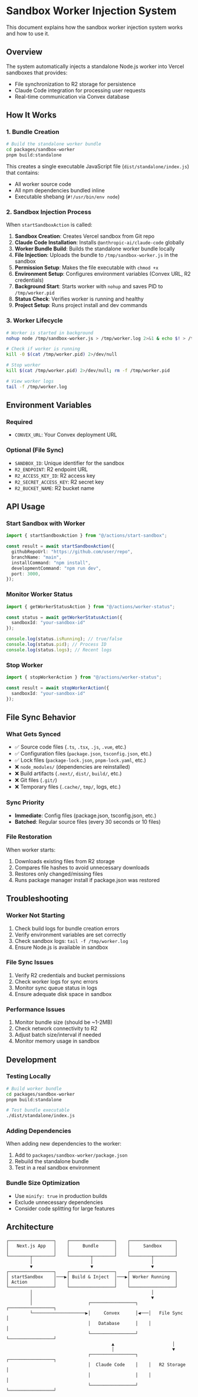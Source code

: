 # Sandbox Worker Injection System

This document explains how the sandbox worker injection system works and how to use it.

## Overview

The system automatically injects a standalone Node.js worker into Vercel sandboxes that provides:
- File synchronization to R2 storage for persistence
- Claude Code integration for processing user requests
- Real-time communication via Convex database

## How It Works

### 1. Bundle Creation
```bash
# Build the standalone worker bundle
cd packages/sandbox-worker
pnpm build:standalone
```

This creates a single executable JavaScript file (`dist/standalone/index.js`) that contains:
- All worker source code
- All npm dependencies bundled inline
- Executable shebang (`#!/usr/bin/env node`)

### 2. Sandbox Injection Process

When `startSandboxAction` is called:

1. **Sandbox Creation**: Creates Vercel sandbox from Git repo
2. **Claude Code Installation**: Installs `@anthropic-ai/claude-code` globally
3. **Worker Bundle Build**: Builds the standalone worker bundle locally
4. **File Injection**: Uploads the bundle to `/tmp/sandbox-worker.js` in the sandbox
5. **Permission Setup**: Makes the file executable with `chmod +x`
6. **Environment Setup**: Configures environment variables (Convex URL, R2 credentials)
7. **Background Start**: Starts worker with `nohup` and saves PID to `/tmp/worker.pid`
8. **Status Check**: Verifies worker is running and healthy
9. **Project Setup**: Runs project install and dev commands

### 3. Worker Lifecycle

```bash
# Worker is started in background
nohup node /tmp/sandbox-worker.js > /tmp/worker.log 2>&1 & echo $! > /tmp/worker.pid

# Check if worker is running
kill -0 $(cat /tmp/worker.pid) 2>/dev/null

# Stop worker
kill $(cat /tmp/worker.pid) 2>/dev/null; rm -f /tmp/worker.pid

# View worker logs
tail -f /tmp/worker.log
```

## Environment Variables

### Required
- `CONVEX_URL`: Your Convex deployment URL

### Optional (File Sync)
- `SANDBOX_ID`: Unique identifier for the sandbox
- `R2_ENDPOINT`: R2 endpoint URL
- `R2_ACCESS_KEY_ID`: R2 access key
- `R2_SECRET_ACCESS_KEY`: R2 secret key
- `R2_BUCKET_NAME`: R2 bucket name

## API Usage

### Start Sandbox with Worker
```typescript
import { startSandboxAction } from "@/actions/start-sandbox";

const result = await startSandboxAction({
  githubRepoUrl: "https://github.com/user/repo",
  branchName: "main",
  installCommand: "npm install",
  developmentCommand: "npm run dev",
  port: 3000,
});
```

### Monitor Worker Status
```typescript
import { getWorkerStatusAction } from "@/actions/worker-status";

const status = await getWorkerStatusAction({
  sandboxId: "your-sandbox-id"
});

console.log(status.isRunning); // true/false
console.log(status.pid); // Process ID
console.log(status.logs); // Recent logs
```

### Stop Worker
```typescript
import { stopWorkerAction } from "@/actions/worker-status";

const result = await stopWorkerAction({
  sandboxId: "your-sandbox-id"
});
```

## File Sync Behavior

### What Gets Synced
- ✅ Source code files (`.ts`, `.tsx`, `.js`, `.vue`, etc.)
- ✅ Configuration files (`package.json`, `tsconfig.json`, etc.)
- ✅ Lock files (`package-lock.json`, `pnpm-lock.yaml`, etc.)
- ❌ `node_modules/` (dependencies are reinstalled)
- ❌ Build artifacts (`.next/`, `dist/`, `build/`, etc.)
- ❌ Git files (`.git/`)
- ❌ Temporary files (`.cache/`, `tmp/`, logs, etc.)

### Sync Priority
- **Immediate**: Config files (package.json, tsconfig.json, etc.)
- **Batched**: Regular source files (every 30 seconds or 10 files)

### File Restoration
When worker starts:
1. Downloads existing files from R2 storage
2. Compares file hashes to avoid unnecessary downloads
3. Restores only changed/missing files
4. Runs package manager install if package.json was restored

## Troubleshooting

### Worker Not Starting
1. Check build logs for bundle creation errors
2. Verify environment variables are set correctly
3. Check sandbox logs: `tail -f /tmp/worker.log`
4. Ensure Node.js is available in sandbox

### File Sync Issues
1. Verify R2 credentials and bucket permissions
2. Check worker logs for sync errors
3. Monitor sync queue status in logs
4. Ensure adequate disk space in sandbox

### Performance Issues
1. Monitor bundle size (should be ~1-2MB)
2. Check network connectivity to R2
3. Adjust batch size/interval if needed
4. Monitor memory usage in sandbox

## Development

### Testing Locally
```bash
# Build worker bundle
cd packages/sandbox-worker
pnpm build:standalone

# Test bundle executable
./dist/standalone/index.js
```

### Adding Dependencies
When adding new dependencies to the worker:
1. Add to `packages/sandbox-worker/package.json`
2. Rebuild the standalone bundle
3. Test in a real sandbox environment

### Bundle Size Optimization
- Use `minify: true` in production builds
- Exclude unnecessary dependencies
- Consider code splitting for large features

## Architecture

```
┌─────────────────┐    ┌─────────────────┐    ┌─────────────────┐
│   Next.js App   │    │     Bundle      │    │     Sandbox     │
│                 │    │                 │    │                 │
└────────┬────────┘    └────────┬────────┘    └────────┬────────┘
         │                      │                      │
         ▼                      ▼                      ▼
┌─────────────────┐    ┌─────────────────┐    ┌─────────────────┐
│ startSandbox    │───▶│ Build & Inject  │───▶│ Worker Running  │
│ Action          │    │                 │    │                 │
└─────────────────┘    └─────────────────┘    └─────────────────┘
         │                                             │
         │                                             ▼
         │                     ┌─────────────────┐    ┌─────────────────┐
         └────────────────────▶│     Convex      │◀───│   File Sync     │
                               │   Database      │    │                 │
                               └─────────────────┘    └─────────────────┘
                                        ▲                      │
                                        │                      ▼
                               ┌─────────────────┐    ┌─────────────────┐
                               │  Claude Code    │    │   R2 Storage    │
                               │                 │    │                 │
                               └─────────────────┘    └─────────────────┘
```